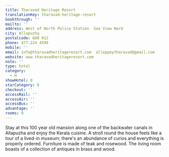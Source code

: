 ```yaml
---
title: Tharavad Heritage Resort
translationKey: tharavad-heritage-resort
bookthrough: ''
mailto: ''
address: West of North Police Station  Sea View Ward
city: Allapuzha
postalcode: 688 012
phone: 477-224 4599
mobile: ''
email: info@tharavadheritageresort.com  alleppeytharavad@gmail.com
website: www.tharavadheritageresort.com
note: ''
type: hotel
category:
  - H
showHotel: 0
starCategory: 0
checkout: ''
accessRail: ''
accessAir: ''
accessBus: ''
advantage: ''
rooms: 0
---
```

Stay at this 100 year old mansion along one of the backwater canals in Allapuzha and enjoy the Kerala cuisine.    A stroll round the house feels like a tour of a lived-in museum; there's an abundance of curios and everything is properly ordered.     Furniture is made of teak and rosewood. The living room boasts of a collection of antiques in brass and wood.